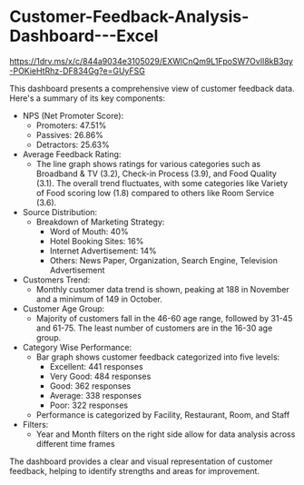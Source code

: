 # Customer-Feedback-Analysis-Dashboard---Excel

https://1drv.ms/x/c/844a9034e3105029/EXWlCnQm9L1FpoSW7OvIl8kB3qy-POKieHtRhz-DF834Gg?e=GUyFSG

This dashboard presents a comprehensive view of customer feedback data. Here's a summary of its key components:

- NPS (Net Promoter Score):
  - Promoters: 47.51%
  - Passives: 26.86%
  - Detractors: 25.63%
- Average Feedback Rating:
  - The line graph shows ratings for various categories such as Broadband & TV (3.2), Check-in Process (3.9), and Food Quality (3.1). The overall trend fluctuates, with some categories like Variety of Food scoring low (1.8) compared to others like Room Service (3.6).
- Source Distribution:
  - Breakdown of Marketing Strategy:
    - Word of Mouth: 40%
    - Hotel Booking Sites: 16%
    - Internet Advertisement: 14%
    - Others: News Paper, Organization, Search Engine, Television Advertisement
- Customers Trend:
  - Monthly customer data trend is shown, peaking at 188 in November and a minimum of 149 in October.
- Customer Age Group:
  - Majority of customers fall in the 46-60 age range, followed by 31-45 and 61-75. The least number of customers are in the 16-30 age group.
- Category Wise Performance:
  - Bar graph shows customer feedback categorized into five levels:
    - Excellent: 441 responses
    - Very Good: 484 responses
    - Good: 362 responses
    - Average: 338 responses
    - Poor: 322 responses
  - Performance is categorized by Facility, Restaurant, Room, and Staff
- Filters:
  - Year and Month filters on the right side allow for data analysis across different time frames

The dashboard provides a clear and visual representation of customer feedback, helping to identify strengths and areas for improvement.



